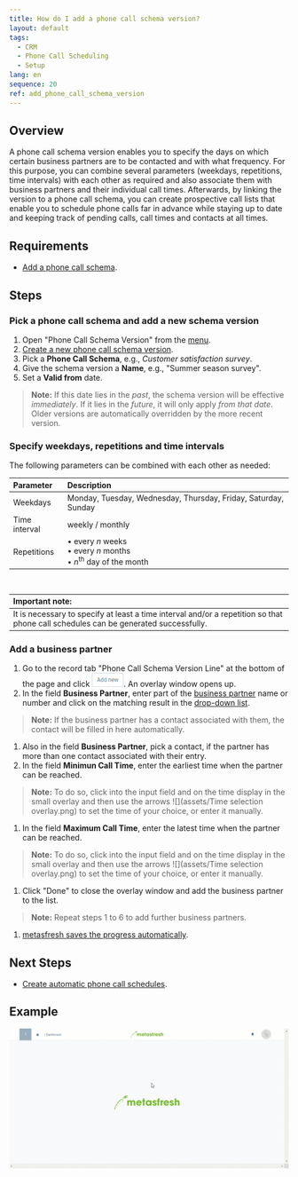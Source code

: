 ```yaml
---
title: How do I add a phone call schema version?
layout: default
tags:
  - CRM
  - Phone Call Scheduling
  - Setup
lang: en
sequence: 20
ref: add_phone_call_schema_version
---
```


## Overview
A phone call schema version enables you to specify the days on which certain business partners are to be contacted and with what frequency. For this purpose, you can combine several parameters (weekdays, repetitions, time intervals) with each other as required and also associate them with business partners and their individual call times. Afterwards, by linking the version to a phone call schema, you can create prospective call lists that enable you to schedule phone calls far in advance while staying up to date and keeping track of pending calls, call times and contacts at all times.

## Requirements
- [Add a phone call schema](Add_phone_call_schema).

## Steps

### Pick a phone call schema and add a new schema version
1. Open "Phone Call Schema Version" from the [menu](Menu).
1. [Create a new phone call schema version](New_Record_Window).
1. Pick a **Phone Call Schema**, e.g., *Customer satisfaction survey*.
1. Give the schema version a **Name**, e.g., "Summer season survey".
1. Set a **Valid from** date.
 >**Note:** If this date lies in the *past*, the schema version will be effective *immediately*. If it lies in the *future*, it will only apply *from that date*. Older versions are automatically overridden by the more recent version.

### Specify weekdays, repetitions and time intervals
The following parameters can be combined with each other as needed:

| Parameter | Description |
| :--- | :--- |
| Weekdays | Monday, Tuesday, Wednesday, Thursday, Friday, Saturday, Sunday |
| Time interval | weekly / monthly |
| Repetitions | •&nbsp;every *n* weeks<br> •&nbsp;every *n* months<br> •&nbsp;*n*<sup>th</sup> day of the month |

<br>

| **Important note:** |
| :--- |
| It is necessary to specify at least a time interval and/or a repetition so that phone call schedules can be generated successfully. |

### Add a business partner
1. Go to the record tab "Phone Call Schema Version Line" at the bottom of the page and click !["Add new"](assets/Add_New_Button.png). An overlay window opens up.
1. In the field **Business Partner**, enter part of the [business partner](New_Business_Partner) name or number and click on the matching result in the <a href="Keyboard_shortcuts_reference#dropdown" title="Dynamic Search Box (Autocompletion)">drop-down list</a>.
 >**Note:** If the business partner has a contact associated with them, the contact will be filled in here automatically.

1. Also in the field **Business Partner**, pick a contact, if the partner has more than one contact associated with their entry.
1. In the field **Minimun Call Time**, enter the earliest time when the partner can be reached.
 >**Note:** To do so, click into the input field and on the time display in the small overlay and then use the arrows ![](assets/Time selection overlay.png) to set the time of your choice, or enter it manually.

1. In the field **Maximum Call Time**, enter the latest time when the partner can be reached.
 >**Note:** To do so, click into the input field and on the time display in the small overlay and then use the arrows ![](assets/Time selection overlay.png) to set the time of your choice, or enter it manually.

1. Click "Done" to close the overlay window and add the business partner to the list.
 >**Note:** Repeat steps 1 to 6 to add further business partners.

1. [metasfresh saves the progress automatically](Saveindicator).

## Next Steps
- [Create automatic phone call schedules](Create_automatic_phone_call_schedules).

## Example
![](assets/Add_phone_call_schema_version.gif)

